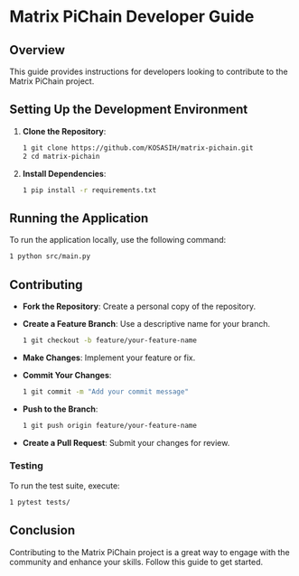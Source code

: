 # Matrix PiChain Developer Guide

## Overview
This guide provides instructions for developers looking to contribute to the Matrix PiChain project.

## Setting Up the Development Environment
1. **Clone the Repository**:
   ```bash
   1 git clone https://github.com/KOSASIH/matrix-pichain.git
   2 cd matrix-pichain
   ```

2. **Install Dependencies**:
   ```bash
   1 pip install -r requirements.txt
   ```

## Running the Application
To run the application locally, use the following command:

   ```bash
   1 python src/main.py
   ```

## Contributing

- **Fork the Repository**: Create a personal copy of the repository.
- **Create a Feature Branch**: Use a descriptive name for your branch.

   ```bash
   1 git checkout -b feature/your-feature-name
   ```

- **Make Changes**: Implement your feature or fix.
- **Commit Your Changes**:

   ```bash
   1 git commit -m "Add your commit message"
   ```
- **Push to the Branch**:

   ```bash
   1 git push origin feature/your-feature-name
   ```

- **Create a Pull Request**: Submit your changes for review.

### Testing
To run the test suite, execute:

   ```bash
   1 pytest tests/
   ```

## Conclusion
Contributing to the Matrix PiChain project is a great way to engage with the community and enhance your skills. Follow this guide to get started.
